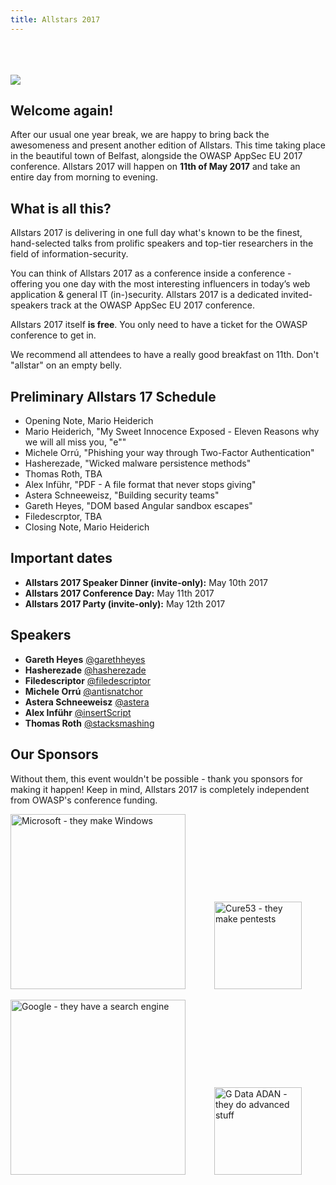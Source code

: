 ```yaml
---
title: Allstars 2017
---
```


<br />
<br />
<br />

<img src="../assets/images/allstars.gif">

## Welcome again!

After our usual one year break, we are happy to bring back the awesomeness and present another edition of Allstars. This time taking place in the beautiful town of Belfast, alongside the OWASP AppSec EU 2017 conference. Allstars 2017 will happen on <strong>11th of May 2017</strong> and take an entire day from morning to evening.

## What is all this?

Allstars 2017 is delivering in one full day what's known to be the finest, hand-selected talks from prolific speakers and top-tier researchers in the field of information-security.

You can think of Allstars 2017 as a conference inside a conference - offering you one day with the most interesting influencers in today’s web application &amp; general IT (in-)security. Allstars 2017 is a dedicated invited-speakers track at the OWASP AppSec EU 2017 conference.

Allstars 2017 itself <strong>is free</strong>. You only need to have a ticket for the OWASP conference to get in.

We recommend all attendees to have a really good breakfast on 11th. Don't "allstar" on an empty belly.

## Preliminary Allstars 17 Schedule

* Opening Note, Mario Heiderich
* Mario Heiderich, "My Sweet Innocence Exposed - Eleven Reasons why we will all miss you, "e""
* Michele Orrú, "Phishing your way through Two-Factor Authentication"
* Hasherezade, "Wicked malware persistence methods"
* Thomas Roth, TBA
* Alex Inführ, "PDF - A file format that never stops giving"
* Astera Schneeweisz, "Building security teams"
* Gareth Heyes, "DOM based Angular sandbox escapes"
* Filedescrptor, TBA
* Closing Note, Mario Heiderich

## Important dates  

* **Allstars 2017 Speaker Dinner (invite-only):** May 10th 2017 
* **Allstars 2017 Conference Day:** May 11th 2017
* **Allstars 2017 Party (invite-only):** May 12th 2017 

## Speakers 
 
* **Gareth Heyes** [@garethheyes](https://twitter.com/garethheyes)
* **Hasherezade** [@hasherezade](https://twitter.com/hasherezade)
* **Filedescriptor** [@filedescriptor](https://twitter.com/filedescriptor)
* **Michele Orrú** [@antisnatchor](https://twitter.com/antisnatchor)
* **Astera Schneeweisz** [@astera](https://twitter.com/astera)
* **Alex Inführ** [@insertScript](https://twitter.com/insertScript)
* **Thomas Roth** [@stacksmashing](https://twitter.com/stacksmashing)

## Our Sponsors

Without them, this event wouldn't be possible - thank you sponsors for making it happen! Keep in mind, Allstars 2017 is completely independent from OWASP's conference funding.

<img src="../assets/images/sponsors/microsoft.png" style="width: 20em;" title="Microsoft - they make Windows"> <img src="../assets/images/sponsors/cure53.png" style="width: 10em; margin-left: 3em" title="Cure53 - they make pentests"> 

<img src="../assets/images/sponsors/google.png" style="width: 20em;" title="Google - they have a search engine"> <img src="../assets/images/sponsors/gdata.png" style="width: 10em; margin-left: 3em" title="G Data ADAN - they do advanced stuff">
